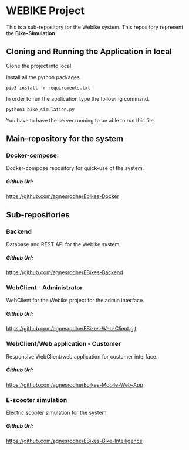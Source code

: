 # WEBIKE Project
This is a sub-repository for the Webike system. This repository represent the **Bike-Simulation**.
## Cloning and Running the Application in local
Clone the project into local.

Install all the python packages.

```
pip3 install -r requirements.txt
```
In order to run the application type the following command.

```
python3 bike_simulation.py
```

You have to have the server running to be able to run this file.

## Main-repository for the system
### Docker-compose:
Docker-compose repository for quick-use of the system. 
##### Github Url:
https://github.com/agnesrodhe/Ebikes-Docker
## Sub-repositories
### Backend
Database and REST API for the Webike system.
##### Github Url:
https://github.com/agnesrodhe/EBikes-Backend
### WebClient - Administrator
WebClient for the Webike project for the admin interface.
##### Github Url:
https://github.com/agnesrodhe/EBikes-Web-Client.git
### WebClient/Web application - Customer
Responsive WebClient/web application for customer interface.
##### Github Url:
https://github.com/agnesrodhe/Ebikes-Mobile-Web-App
### E-scooter simulation
Electric scooter simulation for the system.
##### Github Url:
https://github.com/agnesrodhe/EBikes-Bike-Intelligence
